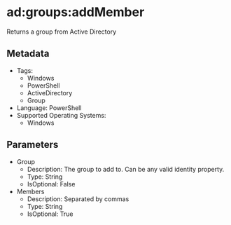 <!-- region Generated -->
# ad:groups:addMember

Returns a group from Active Directory

## Metadata

- Tags:
  - Windows
  - PowerShell
  - ActiveDirectory
  - Group
- Language: PowerShell
- Supported Operating Systems:
  - Windows

## Parameters

- Group
  - Description: The group to add to. Can be any valid identity property.
  - Type: String
  - IsOptional: False
- Members
  - Description: Separated by commas
  - Type: String
  - IsOptional: True
<!-- endregion -->
